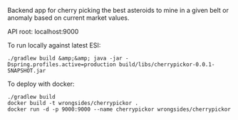 Backend app for cherry picking the best asteroids to mine in a given belt or anomaly based on current market values.

API root: localhost:9000

To run locally against latest ESI: 
``` 
./gradlew build &amp;&amp; java -jar -Dspring.profiles.active=production build/libs/cherrypickor-0.0.1-SNAPSHOT.jar
```

To deploy with docker:
```
./gradlew build
docker build -t wrongsides/cherrypickor .
docker run -d -p 9000:9000 --name cherrypickor wrongsides/cherrypickor
```
